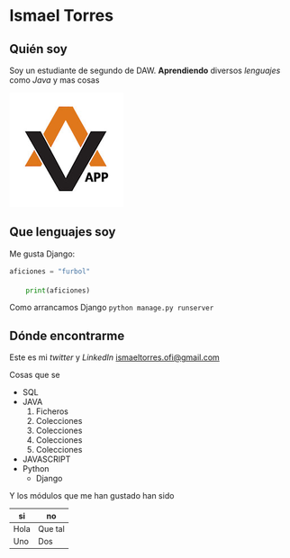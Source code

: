 # Ismael Torres

## Quién soy

Soy un estudiante de segundo de DAW. **Aprendiendo** diversos *lenguajes* como *Java* y mas cosas

![Foto del logo de avaluapp](logo.jpg)


## Que lenguajes soy
Me gusta Django:

```python
aficiones = "furbol"

    print(aficiones)
```

Como arrancamos Django `python manage.py runserver`

## Dónde encontrarme

Este es mi *twitter* y *LinkedIn* [ismaeltorres.ofi@gmail.com](mailto:ismaeltorres.ofi@gmail.com)

Cosas que se

* SQL
* JAVA  
    1. Ficheros
    1. Colecciones
    1. Colecciones
    1. Colecciones
    1. Colecciones
* JAVASCRIPT
* Python
    * Django


Y los módulos que me han gustado han sido

| si | no 
| --- | ----
| Hola | Que tal
| Uno | Dos